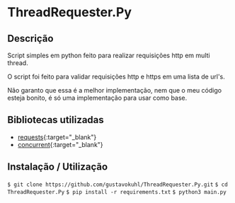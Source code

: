 # ThreadRequester.Py

## Descrição
Script simples em python feito para realizar requisições http em multi thread.

O script foi feito para validar requisições http e https em uma lista de url's.

Não garanto que essa é a melhor implementação, nem que o meu código esteja bonito, é só uma implementação para usar como base.

## Bibliotecas utilizadas 
* [requests](https://pypi.org/project/requests/){:target="_blank"}
* [concurrent](https://docs.python.org/3/library/concurrent.futures.html#module-concurrent.futures){:target="_blank"}

## Instalação / Utilização
`$ git clone https://github.com/gustavokuhl/ThreadRequester.Py.git`
`$ cd ThreadRequester.Py`
`$ pip install -r requirements.txt`
`$ python3 main.py`